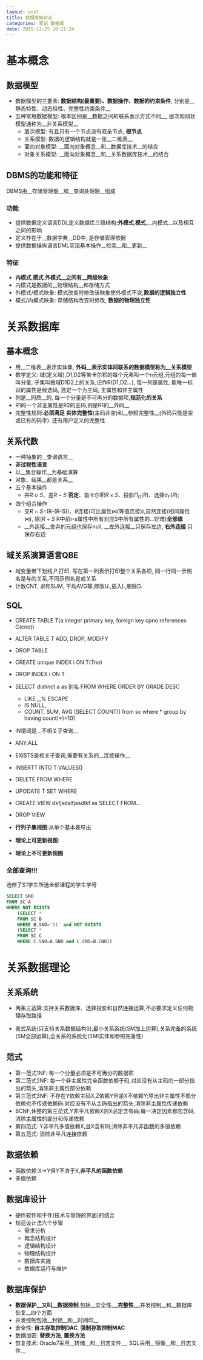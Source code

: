 ```yaml
---
layout: post
title: 数据库知识点
categories: 笔记 数据库
date: 2015-12-25 20:21:24
---
```


<!-- more -->

# 基本概念

## 数据模型
* 数据模型的三要素: __数据结构(最重要)、数据操作、数据的约束条件__, 分别是__静态特性、动态特性、完整性约束条件__
* 五种常用数据模型: 根本区别是__数据之间的联系表示方式不同__, 层次和网状模型通称为__非关系模型__
    * 层次模型: 有且只有一个节点没有双亲节点, __根节点__
    * 关系模型: 数据的逻辑结构就是一张__二维表__
    * 面向对象模型: __面向对象概念__和__数据库技术__的结合
    * 对象关系模型: __面向对象概念__和__关系数据库技术__的结合

## DBMS的功能和特征
DBMS由__存储管理器__和__查询处理器__组成

### 功能
* 提供数据定义语言DDL定义数据库三级结构:__外模式__,__模式__,__内模式__以及相互之间的影响
* 定义存在于__数据字典__DD中, 是存储管理依据
* 提供数据操纵语言DML实现基本操作__检索__和__更新__

### 特征
* __内模式__,__模式__,__外模式__之间有__两级映象__
* 内模式是数据的__物理结构__和存储方式
* 外模式/模式映象: 模式改变时修改该映象使外模式不变,__数据的逻辑独立性__
* 模式/内模式映象: 存储结构改变时修改, __数据的物理独立性__

# 关系数据库

## 基本概念
* 用__二维表__表示实体集, __外码__表示实体间联系的数据模型称为__关系模型__
* 数学定义: 域(定义域),D1,D2等笛卡尔积的每个元素叫一个n元组,元组的每一值叫分量, 子集叫做域D1D2上的关系,记作R(D1,D2...), 每一列是属性, 能唯一标识的属性是候选码, 选定一个为主码, 主属性和非主属性
* 列是__同质__的, 每一个分量是不可再分的数据项,__规范化的关系__
* R1的一个非主属性是R2的主码,则是R1的__外码__
* 完整性规则:__必须满足__ __实体完整性__(主码非空)和__参照完整性__(外码只能是空或已有的码字). 还有用户定义的完整性

## 关系代数
* 一种抽象的__查询语言__
* __非过程性语言__
* 以__集合操作__为基础演算
* 对象、结果__都是关系__
* 五个基本操作
    * 并$R\cup S$、差$R-S$ **否定**、笛卡尔积$R\times S$、投影$\Pi_D(R)$、选择$\sigma_F(R)$;
* 四个组合操作
    * 交$R\cap S$=(R-(R-S))、$\theta$连接(可比属性$\bowtie$(等值连接)),自然连接(相同属性$\bowtie$), 除($R\div S$ R中前r-s属性中所有对应S中所有属性的...好难)**全部值**
    * __外连接__舍弃的元组也保存null, __左外连接__只保存左边, __右外连接__ 只保存右边

## 域关系演算语言QBE
* 域变量带下划线,P.打印, 写在第一列表示打印整个关系各项, 同一行同一示例名是与的关系,不同示例名是或关系
* 计数CNT, 求和SUM, 平均AVG等,修改U.,插入I.,删除D.

## SQL
* CREATE TABLE T(a integer primary key, foreign key cpno references C(cno))
* ALTER TABLE T ADD, DROP, MODIFY
* DROP TABLE
* CREATE unique INDEX i ON T(Tno)
* DROP INDEX i ON T
* SELECT distinct a as 别名 FROM WHERE ORDER BY GRADE DESC
    * LIKE _,% ESCAPE
    * IS NULL,
    * COUNT, SUM, AVG (SELECT COUNT() from sc where * group by having count(*)>10)

* IN谓词是__不相关子查询__
* ANY,ALL
* EXISTS是相关子查询,需要有关系的__连接操作__
* INSERTT INTO T VALUES()
* DELETE FROM WHERE
* UPODATE T SET WHERE
* CREATE VIEW dkfjsdalfjasdlkf as SELECT FROM...
* DROP VIEW

* __行列子集视图__:从单个基本表导出
* __理论上可更新视图__:
* __理论上不可更新视图__

### 全部查询!!!
选修了S1学生所选全部课程的学生学号

```sql
SELECT SNO
FROM SC A
WHERE NOT EXISTS
    (SELECT *
    FROM SC B
    WHERE B.SNO='S1' and NOT EXISTS
    (SELECT *
    FROM SC C
    WHERE C.SNO=A.SNO and C.CNO=B.CNO))
```

# 关系数据理论

## 关系系统

* 两条三运算:支持关系数据库、选择投影和自然连接运算,不必要求定义任何物理存取路径

* 表式系统(只支持关系数据结构S),最小关系系统(SM加上运算),关系完备的系统(SM全部运算),全关系的系统化(SMI实体和参照完备性)

## 范式
* 第一范式1NF: 每一个分量必须是不可再分的数据项
* 第二范式2NF: 每一个非主属性完全函数依赖于码,对应没有从主码的一部分指出的箭头,消除非主属性部分依赖
* 第三范式3NF: 不存在Y依赖主码X,Z依赖Y但是X不依赖Y;导出非主属性不部分依赖也不传递依赖码.对应没有不从主码指出的箭头,消除非主属性传递依赖
* BCNF,休整的第三范式,Y非平凡依赖X则X必定含有码;每一决定因素都包含码,消除主属性的部分和传递依赖
* 第四范式: Y非平凡多值依赖X,且X含有码;消除非平凡非函数的多值依赖
* 第五范式: 消除非平凡连接依赖

## 数据依赖
* 函数依赖:X->Y但Y不含于X,__非平凡的函数依赖__
* 多值依赖

## 数据库设计
* 硬件软件和干件(技术与管理的界面)的结合
* 规范设计法六个步骤
    * 需求分析
    * 概念结构设计
    * 逻辑结构设计
    * 物理结构设计
    * 数据库实施
    * 数据库运行与维护

## 数据库保护
* __数据保护__又叫__数据控制__,包括__安全性__,__完整性__,__并发控制__和__数据库恢复__四个方面
* 并发控制包括__封锁__和__时间印__
* 安全性: __自主存取控制DAC__, __强制存取控制MAC__
* 数据加密: __替换方法__, __置换方法__
* 恢复技术: Oracle7采用__转储__和__日志文件__, SQL采用__镜像__和__日志文件__